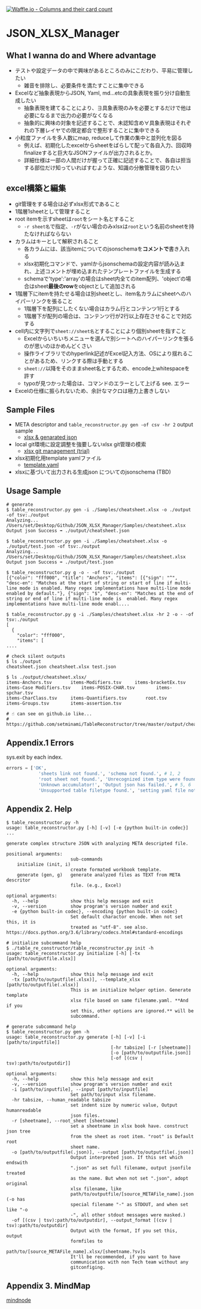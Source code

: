 [![Waffle.io - Columns and their card count](https://badge.waffle.io/setminami/TableReconstructor.png?columns=all)](https://waffle.io/setminami/TableReconstructor?utm_source=badge)

# JSON_XLSX_Manager
## What I wanna do and Where advantage
  - テストや設定データの中で興味があるところのみにこだわり、平易に管理したい
    - 雑音を排除し、必要条件を満たすことに集中できる
  - Excelなど抽象表現からJSON, Yaml, md...etcの具象表現を振り分け自動生成したい
    - 抽象表現を建てることにより、∃具象表現のみを必要とするだけで他は必要になるまで出力の必要がなくなる
    - 抽象的に興味の対象を記述することで、未認知含め∀具象表現はそれぞれの下層レイヤでの限定都合で整形することに集中できる
  - 小粒度ファイルを多人数にmap, reduceして作業の集中と並列化を図る
    - 例えば、初期化したexcelからsheetをばらして配って各自入力、回収時finalizeすると巨大なJSONファイルが出力されるとか。
    - 詳細仕様は一部の人間だけが握って正確に記述することで、各自は担当する部位だけ知っていればすむような、知識の分散管理を図りたい

## excel構築と編集
  - git管理をする場合は必ずxlsx形式であること
  - 1階層1sheetとして管理すること
  - root itemを示すsheetは`root`をシート名とすること
    - `-r sheet名`で指定、`-r`がない場合のみxlsxは`root`という名前のsheetを持たなければならない
  - カラムはキーとして解釈されること
    - 各カラムには、該当itemについてのjsonschemaを**コメントで**書き入れる
    - xlsx初期化コマンドで、yamlからjsonschemaの設定内容が読み込まれ、上述コメントが埋め込まれたテンプレートファイルを生成する
    - schemaで'type':'array'の場合はsheet内全てのitem配列、'object'の場合はsheet**最後のrow**をobjectとして追加される
  - 1階層下にitemを持たせる場合は別sheetとし、item名カラムにsheetへのハイパーリンクを張ること
    - 1階層下を配列にしたくない場合はカラム行とコンテンツ1行とする
    - 1階層下が配列の場合は、コンテンツ行が2行以上存在させることで対応する
  - cell内に文字列で`sheet://sheet名`とすることにより個別sheetを指すこと
    - Excelからいちいちメニューを選んで別シートへのハイパーリンクを張るのが思いのほかめんどくさい
    - 操作ライブラリでのhyperlink記述がExcel記入方法、OSにより揺れることがあるため、リンクする際は手動とする
    - `sheet://`以降をそのままsheet名とするため、encode上whitespaceを許す
    - typoが見つかった場合は、コマンドのエラーとして上げる see. エラー
  - Excelの仕様に振られないため、余計なマクロは極力上書きしない

## Sample Files
  - META descriptor and `table_reconstructor.py gen -of csv -hr 2` output sample
    - [xlsx & genarated json](https://github.com/setminami/TableReconstructor/tree/master/Samples)
  - local git環境に設定調整を強要しないxlsx git管理の模索
    - [xlsx git management (trial)](https://github.com/setminami/TableReconstructor/tree/master/output/cheatsheet.xlsx)
  - xlsx初期化用template yamlファイル
    - [template.yaml](https://github.com/setminami/TableReconstructor/blob/master/template.yaml)
  - xlsxに基づいて出力される生成json についてのjsonschema (TBD)

## Usage Sample
```
# generate
$ table_reconstructor.py gen -i ./Samples/cheatsheet.xlsx -o ./output -of tsv:./output
Analyzing... /Users/set/Desktop/Github/JSON_XLSX_Manager/Samples/cheatsheet.xlsx
Output json Success ➡️ ./output/cheatsheet.json

$ table_reconstructor.py gen -i ./Samples/cheatsheet.xlsx -o ./output/test.json -of tsv:./output
Analyzing... /Users/set/Desktop/Github/JSON_XLSX_Manager/Samples/cheatsheet.xlsx
Output json Success ➡️ ./output/test.json

$ table_reconstructor.py g -o - -of tsv:./output
[{"color": "fff000", "title": "Anchors", "items": [{"sign": "^", "desc-en": "Matches at the start of string or start of line if multi-line mode is enabled. Many regex implementations have multi-line mode enabled by default."}, {"sign": "$", "desc-en": "Matches at the end of string or end of line if multi-line mode is  enabled. Many regex implementations have multi-line mode enabl....

$ table_reconstructor.py g -i ./Samples/cheatsheet.xlsx -hr 2 -o - -of tsv:./output
[
  {
    "color": "fff000",
    "items": [
....

# check silent outputs
$ ls ./output
cheatsheet.json	cheatsheet.xlsx	test.json

$ ls ./output/cheatsheet.xlsx/
items-Anchors.tsv		items-Modifiers.tsv		items-bracketEx.tsv
items-Case Modifiers.tsv	items-POSIX-CHAR.tsv		items-spchar.tsv
items-CharClass.tsv		items-Quantifiers.tsv		root.tsv
items-Groups.tsv		items-assertion.tsv

# ☝️ can see on github.io like...
# https://github.com/setminami/TableReconstructor/tree/master/output/cheatsheet.xlsx
```

## Appendix.1 Errors
sys.exit by each index.

```python
errors = ['OK',
            'sheets link not found.', 'schema not found.', # 1, 2
            'root sheet not found.', 'Unrecognized item type were found.', # 3, 4
            'Unknown accumulator!', 'Output json has failed.', # 5, 6
            'Unsupported table filetype found.', 'setting yaml file not found']
```

## Appendix 2. Help
```
$ table_reconstructor.py -h
usage: table_reconstructor.py [-h] [-v] [-e {python built-in codec}]  ...

generate complex structure JSON with analyzing META descripted file.

positional arguments:
                        sub-commands
    initialize (init, i)
                        create formated workbook template.
    generate (gen, g)   generate analyzed files as TEXT from META descritor
                        file. (e.g., Excel)

optional arguments:
  -h, --help            show this help message and exit
  -v, --version         show program's version number and exit
  -e {python built-in codec}, --encoding {python built-in codec}
                        Set default charactor encode. When not set this, it is
                        treated as "utf-8". see also. https://docs.python.org/3.6/library/codecs.html#standard-encodings

# initialize subcommand help
$ ./table_re_constructor/table_reconstructor.py init -h
usage: table_reconstructor.py initialize [-h] [-tx [path/to/outputfile.xlsx]]

optional arguments:
  -h, --help            show this help message and exit
  -tx [path/to/outputfile(.xlsx)], --template_xlsx [path/to/outputfile(.xlsx)]
                        This is an initialize helper option. Generate template
                        xlsx file based on same filename.yaml. **And if you
                        set this, other options are ignored.** will be
                        subcommand.

# generate subcommand help
$ table_reconstructor.py gen -h
usage: table_reconstructor.py generate [-h] [-v] [-i [path/to/inputfile]]
                                       [-hr tabsize] [-r [sheetname]]
                                       [-o [path/to/outputfile.json]]
                                       [-of [(csv | tsv):path/to/outputdir]]

optional arguments:
  -h, --help            show this help message and exit
  -v, --version         show program's version number and exit
  -i [path/to/inputfile], --input [path/to/inputfile]
                        Set path/to/input xlsx filename.
  -hr tabsize, --human_readable tabsize
                        set indent size by numeric value, Output humanreadable
                        json files.
  -r [sheetname], --root_sheet [sheetname]
                        set a sheetname in xlsx book have. construct json tree
                        from the sheet as root item. "root" is Default root
                        sheet name.
  -o [path/to/outputfile(.json)], --output [path/to/outputfile(.json)]
                        Output interpreted json. If this set which endswith
                        ".json" as set full filename, output jsonfile treated
                        as the name. But when not set ".json", adopt original
                        xlsx filename, like
                        path/to/outputfile/[source_METAFile_name].json (-o has
                        special filename "-" as STDOUT, and when set like "-o
                        -", all other stdout messages were masked.)
  -of [(csv | tsv):path/to/outputdir], --output_format [(csv | tsv):path/to/outputdir]
                        Output with the format, If you set this, output
                        formfiles to
                        path/to/[source_METAFile_name].xlsx/[sheetname.?sv]s
                        It'll be recommended, if you want to have
                        communication with non Tech team without any
                        gitconfiging.
```

## Appendix 3. MindMap
[mindnode](https://my.mindnode.com/vWDYEyp9p7s2kFgCr4yzuVrokfimz3Cx2nvGR1Xg/em#97,31,-2)
